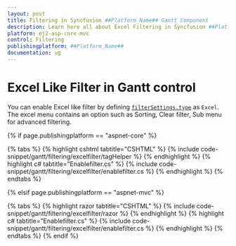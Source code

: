 ```yaml
---
layout: post
title: Filtering in Syncfusion ##Platform_Name## Gantt Component
description: Learn here all about Excel Filtering in Syncfusion ##Platform_Name## Gantt component of Syncfusion Essential JS 2 and more.
platform: ej2-asp-core-mvc
control: Filtering
publishingplatform: ##Platform_Name##
documentation: ug
---
```



# Excel Like Filter in Gantt control

You can enable Excel like filter by defining [`filterSettings.type`](https://help.syncfusion.com/cr/aspnetcore-js2/Syncfusion.EJ2.Gantt.Gantt.html#Syncfusion_EJ2_Gantt_Gantt_FilterSettings) as `Excel`. The excel menu contains an option such as Sorting, Clear filter, Sub menu for advanced filtering.

{% if page.publishingplatform == "aspnet-core" %}

{% tabs %}
{% highlight cshtml tabtitle="CSHTML" %}
{% include code-snippet/gantt/filtering/excelfilter/tagHelper %}
{% endhighlight %}
{% highlight c# tabtitle="Enablefilter.cs" %}
{% include code-snippet/gantt/filtering/excelfilter/enablefilter.cs %}
{% endhighlight %}
{% endtabs %}

{% elsif page.publishingplatform == "aspnet-mvc" %}

{% tabs %}
{% highlight razor tabtitle="CSHTML" %}
{% include code-snippet/gantt/filtering/excelfilter/razor %}
{% endhighlight %}
{% highlight c# tabtitle="Enablefilter.cs" %}
{% include code-snippet/gantt/filtering/excelfilter/enablefilter.cs %}
{% endhighlight %}
{% endtabs %}
{% endif %}

